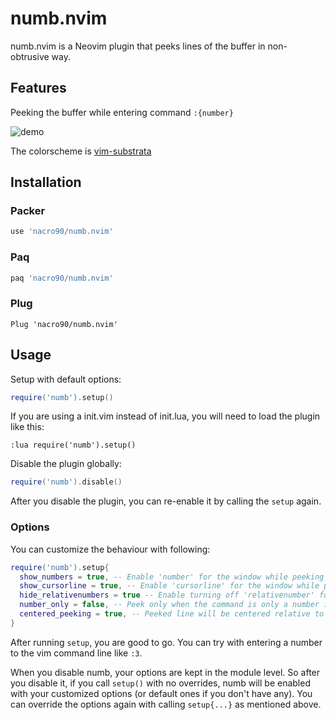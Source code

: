 # numb.nvim

numb.nvim is a Neovim plugin that peeks lines of the buffer in non-obtrusive
way.

## Features

Peeking the buffer while entering command `:{number}`

![demo](https://gist.githubusercontent.com/nacro90/d9fa04d88d3f757b9ba899fd38866405/raw/f5991c839a95ed92fcc3943f9b7853a0c620d018/demo.gif)

The colorscheme is [vim-substrata](https://github.com/arzg/vim-substrata)

## Installation

### Packer

```lua
use 'nacro90/numb.nvim'
```

### Paq

```lua
paq 'nacro90/numb.nvim'
```

### Plug

```viml
Plug 'nacro90/numb.nvim'
```

## Usage

Setup with default options:

```lua
require('numb').setup()
```

If you are using a init.vim instead of init.lua, you will need to load the plugin like this:

```Vimscript
:lua require('numb').setup()
```

Disable the plugin globally:

```lua
require('numb').disable()
```

After you disable the plugin, you can re-enable it by calling the `setup` again.

### Options

You can customize the behaviour with following:

```lua
require('numb').setup{
  show_numbers = true, -- Enable 'number' for the window while peeking
  show_cursorline = true, -- Enable 'cursorline' for the window while peeking
  hide_relativenumbers = true -- Enable turning off 'relativenumber' for the window while peeking
  number_only = false, -- Peek only when the command is only a number instead of when it starts with a number
  centered_peeking = true, -- Peeked line will be centered relative to window
}
```

After running `setup`, you are good to go. You can try with entering a number to
the vim command line like `:3`.

When you disable numb, your options are kept in the module level. So after you
disable it, if you call `setup()` with no overrides, numb will be enabled with
your customized options (or default ones if you don't have any). You can
override the options again with calling `setup{...}` as mentioned above.
